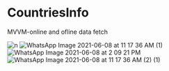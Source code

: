 # CountriesInfo
MVVM-online and ofline data fetch

![n](https://user-images.githubusercontent.com/63967381/121131178-06f9c000-c84d-11eb-8a7a-1faec5c79b35.jpg)
![WhatsApp Image 2021-06-08 at 11 17 36 AM (1)](https://user-images.githubusercontent.com/63967381/121131319-36a8c800-c84d-11eb-9702-08127fa1e54c.jpg)
![WhatsApp Image 2021-06-08 at 2 09 21 PM](https://user-images.githubusercontent.com/63967381/121153192-78dd0400-c863-11eb-94e4-0a6fb69b9330.jpg)
![WhatsApp Image 2021-06-08 at 11 17 36 AM (2) (1)](https://user-images.githubusercontent.com/63967381/121131453-75d71900-c84d-11eb-880b-70ad3156c853.jpg)
